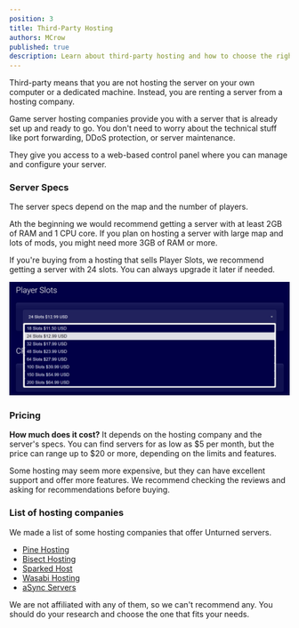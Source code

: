 ```yaml
---
position: 3
title: Third-Party Hosting
authors: MCrow
published: true
description: Learn about third-party hosting and how to choose the right hosting company for your Unturned server.
---
```


Third-party means that you are not hosting the server on your own computer or a dedicated machine. Instead, you are renting a server from a hosting company.  

Game server hosting companies provide you with a server that is already set up and ready to go. You don't need to worry about the technical stuff like port forwarding, DDoS protection, or server maintenance.

They give you access to a web-based control panel where you can manage and configure your server.

### Server Specs
The server specs depend on the map and the number of players. 

Ath the beginning we would recommend getting a server with at least 2GB of RAM and 1 CPU core. If you plan on hosting a server with large map and lots of mods, you might need more 3GB of RAM or more.

If you're buying from a hosting that sells Player Slots, we recommend getting a server with 24 slots. You can always upgrade it later if needed.

![player slots hosting](assets/player_slots_hosting.png)

### Pricing
**How much does it cost?** It depends on the hosting company and the server's specs. You can find servers for as low as $5 per month, but the price can range up to $20 or more, depending on the limits and features.

Some hosting may seem more expensive, but they can have excellent support and offer more features. We recommend checking the reviews and asking for recommendations before buying.

### List of hosting companies
We made a list of some hosting companies that offer Unturned servers. 

* [Pine Hosting](https://pinehosting.com/unturned)
* [Bisect Hosting](https://www.bisecthosting.com/unturned-server-hosting)
* [Sparked Host](https://sparkedhost.com/unturned-hosting)
* [Wasabi Hosting](https://wasabihosting.com/store/unturned)
* [aSync Servers](https://host.asyncservers.com/index.php?rp=/store/unturned-servers)

We are not affiliated with any of them, so we can't recommend any. You should do your research and choose the one that fits your needs.